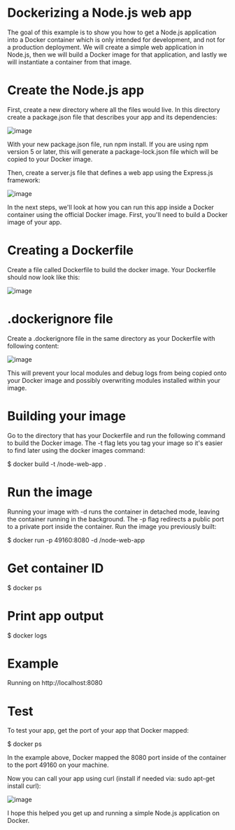 # Dockerizing a Node.js web app

The goal of this example is to show you how to get a Node.js application into a Docker container which is only intended for development, and not for a production deployment. We will create a simple web application in Node.js, then we will build a Docker image for that application, and lastly we will instantiate a container from that image.

# Create the Node.js app

First, create a new directory where all the files would live. In this directory create a package.json file that describes your app and its dependencies:

![image](https://user-images.githubusercontent.com/33059878/113434671-fd4e7900-9413-11eb-80db-5ce216074937.png)

With your new package.json file, run npm install. If you are using npm version 5 or later, this will generate a package-lock.json file which will be copied to your Docker image.

Then, create a server.js file that defines a web app using the Express.js framework:

![image](https://user-images.githubusercontent.com/33059878/113434937-71891c80-9414-11eb-81bd-ff1b9c97467f.png)

In the next steps, we'll look at how you can run this app inside a Docker container using the official Docker image. First, you'll need to build a Docker image of your app.

# Creating a Dockerfile

Create a file called Dockerfile to build the docker image. Your Dockerfile should now look like this:

![image](https://user-images.githubusercontent.com/33059878/113435226-f6743600-9414-11eb-9911-b24eaf044a80.png)

# .dockerignore file

Create a .dockerignore file in the same directory as your Dockerfile with following content:

![image](https://user-images.githubusercontent.com/33059878/113435363-3509f080-9415-11eb-86cf-8c1811a17ee3.png)

This will prevent your local modules and debug logs from being copied onto your Docker image and possibly overwriting modules installed within your image.

# Building your image

Go to the directory that has your Dockerfile and run the following command to build the Docker image. The -t flag lets you tag your image so it's easier to find later using the docker images command:

$ docker build -t <your username>/node-web-app .

# Run the image

Running your image with -d runs the container in detached mode, leaving the container running in the background. The -p flag redirects a public port to a private port inside the container. Run the image you previously built:

$ docker run -p 49160:8080 -d <your username>/node-web-app

# Get container ID

$ docker ps

# Print app output
$ docker logs <container id>

# Example
Running on http://localhost:8080

# Test

To test your app, get the port of your app that Docker mapped:

$ docker ps

In the example above, Docker mapped the 8080 port inside of the container to the port 49160 on your machine.

Now you can call your app using curl (install if needed via: sudo apt-get install curl):

![image](https://user-images.githubusercontent.com/33059878/113435856-3a1b6f80-9416-11eb-8c13-0950ae73db77.png)

I hope this helped you get up and running a simple Node.js application on Docker.
